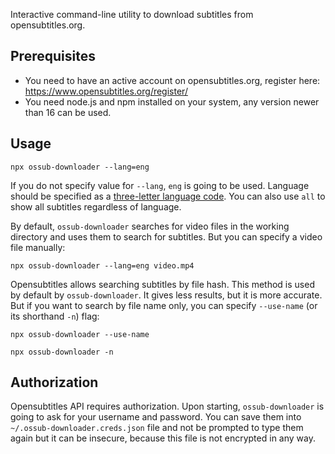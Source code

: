 Interactive command-line utility to download subtitles from opensubtitles.org.

## Prerequisites

- You need to have an active account on opensubtitles.org, register here: https://www.opensubtitles.org/register/
- You need node.js and npm installed on your system, any version newer than 16 can be used.

## Usage

```shell
npx ossub-downloader --lang=eng
```

If you do not specify value for `--lang`, `eng` is going to be used.
Language should be specified as a [three-letter language code](https://www.loc.gov/standards/iso639-2/php/code_list.php).
You can also use `all` to show all subtitles regardless of language.

By default, `ossub-downloader` searches for video files in the working directory and uses them to search for subtitles.
But you can specify a video file manually:

```shell
npx ossub-downloader --lang=eng video.mp4
```

Opensubtitles allows searching subtitles by file hash.
This method is used by default by `ossub-downloader`.
It gives less results, but it is more accurate.
But if you want to search by file name only, you can specify `--use-name` (or its shorthand `-n`) flag:

```shell
npx ossub-downloader --use-name

npx ossub-downloader -n
```

## Authorization

Opensubtitles API requires authorization.
Upon starting, `ossub-downloader` is going to ask for your username and password.
You can save them into `~/.ossub-downloader.creds.json` file and not be prompted to type them again but it can be insecure, because this file is not encrypted in any way.
